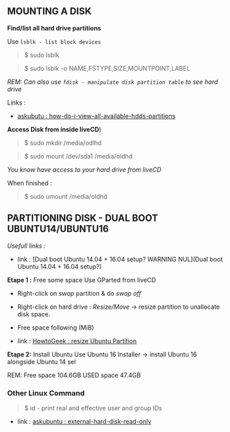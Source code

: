 






## MOUNTING A DISK

**Find/list all hard drive partitions**

Use `lsblk - list block devices`
> $ sudo lsblk 

> $ sudo lsblk -o NAME,FSTYPE,SIZE,MOUNTPOINT,LABEL

*REM: Can also use *`fdisk - manipulate disk partition table`* to see hard drive*


Links :
* [askubutu : how-do-i-view-all-available-hdds-partitions](https://askubuntu.com/questions/182446/how-do-i-view-all-available-hdds-partitions)


**Access Disk from inside liveCD**)

> $ sudo mkdir /media/odlhd

> $ sudo mount /dev/sda1 /media/oldhd

*You know have access to your hard drive from liveCD*


When finished :

> $ sudo umount /media/oldhd


## PARTITIONING DISK - DUAL BOOT UBUNTU14/UBUNTU16

*Usefull links :*
* link : [Dual boot Ubuntu 14.04 + 16.04 setup? WARNING NUL](Dual boot Ubuntu 14.04 + 16.04 setup?)



**Etape 1 :** Free some space
Use GParted from liveCD
* Right-click on *swap* partition & do *swap off*
* Right-click on hard drive : *Resize/Move* -> resize partition to unallocate disk space. 
* Free space following (MiB)

* link : [HowtoGeek : resize Ubuntu Partition](https://www.howtogeek.com/114503/how-to-resize-your-ubuntu-partitions/)

**Etape 2:** Install Ubuntu
Use Ubuntu 16 Installer
-> install Ubuntu 16 alongside Ubuntu 14 sel



REM: 
Free space 104.6GB
USED space 47.4GB

### Other Linux Command
> $ id - print real and effective user and group IDs

* link : [askubuntu : external-hard-disk-read-only](https://askubuntu.com/questions/333287/external-hard-disk-read-only)
